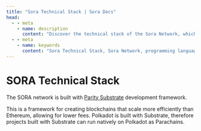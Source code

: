 ```yaml
---
title: "Sora Technical Stack | Sora Docs"
head:
  - - meta
    - name: description
      content: "Discover the technical stack of the Sora Network, which comprises the underlying technologies and frameworks used in its development. Learn about the programming languages, frameworks, protocols, and tools that power the Sora Network and enable its secure, scalable, and efficient operation."
  - - meta
    - name: keywords
      content: "Sora Technical Stack, Sora Network, programming languages, frameworks, protocols, tools, secure, scalable, efficient"
---
```


# SORA Technical Stack

The SORA network is built with [Parity Substrate](https://substrate.io/) development framework.

This is a framework for creating blockchains that scale more efficiently than Ethereum, allowing for lower fees. Polkadot is built with Substrate, therefore projects built with Substrate can run natively on Polkadot as Parachains.
